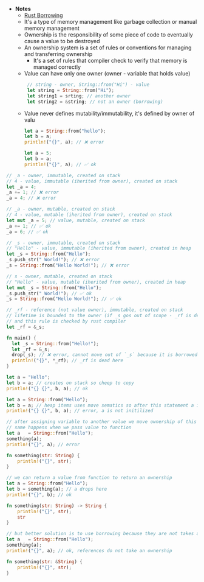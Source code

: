 - **Notes**
	- [Rust Borrowing](Rust%20Borrowing.md)
	- It's a type of memory management like garbage collection or manual memory management
	- Ownership is the responsibility of some piece of code to eventually cause a value to be destroyed
	- An ownership system is a set of rules or conventions for managing and transferring ownership
		- It's a set of rules that compiler check to verify that memory is managed correctly
	- Value can have only one owner (owner - variable that holds value)
	   ```rust
		// string - owner, String::from("Hi") - value
		let string = String::from("Hi");
		let string1 = srting; // another owner
		let string2 = &string; // not an owner (borrowing)
		``` 
	- Value never defines mutability/immutability, it's defined by owner of valu
		```rust
		let a = String::from("hello");
		let b = a;
		println!("{}", a); // ❌ error

		let a = 5;
		let b = a;
		println!("{}", a); // ✅ ok
		```
```rust
// _a - owner, immutable, created on stack
// 4 - value, immutable (iherited from owner), created on stack
let _a = 4;
_a += 1; // ❌ error
_a = 4; // ❌ error

// _a - owner, mutable, created on stack
// 4 - value, mutable (iherited from owner), created on stack
let mut _a = 5; // value, mutable, created on stack
_a += 1; // ✅ ok
_a = 6; // ✅ ok

// _s - owner, immutable, created on stack
// "Hello" - value, immutable (iherited from owner), created in heap
let _s = String::from("Hello");
_s.push_str(" World!"); // ❌ error
_s = String::from("Hello World!"); // ❌ error

// s - owner, mutable, created on stack
// "Hello" - value, mutable (iherited from owner), created in heap
let mut _s = String::from("Hello");
_s.push_str(" World!"); // ✅ ok
_s = String::from("Hello World!"); // ✅ ok

// _rf - reference (not value owner), immutable, created on stack
// lifetime is bounded to the owner (if _s gos out of scope - _rf is dead)
// and this rule is checked by rust compiler
let _rf = &_s;

fn main() {
  let _s = String::from("Hello!");
  let _rf = &_s;
  drop(_s); // ❌ error, cannot move out of `_s` because it is borrowed
  println!("{}", *_rf); // _rf is dead here
}
```
```rust
let a = "Hello";
let b = a; // creates on stack so cheep to copy
println!("{} {}", b, a); // ok
```
```rust
let a = String::from("Hello");
let b = a; // heap items uses move sematics so after this statement a is moved into b and a is no longer initilized
println!("{} {}", b, a); // error, a is not initilized 
```
```rust
// after assigning variable to another value we move ownership of this value
// same happens when we pass value to function
let a	= String::from("Hello");
something(a);
println!("{}", a); // error

fn something(str: String) {
	println!("{}", str);
}
```
```rust
// we can return a value from function to return an ownership
let a = String::from("Hello");
let b = something(a); // a drops here
println!("{}", b); // ok

fn something(str: String) -> String {
	println!("{}", str); 
	str
}
```
```rust
// but better solution is to use borrowing because they are not takes an ownership
let a	= String::from("Hello");
something(a);
println!("{}", a); // ok, references do not take an ownership

fn something(str: &String) {
	println!("{}", str); 
}
```